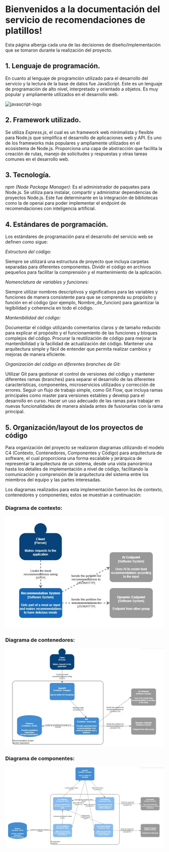 # Bienvenidos a la documentación del servicio de recomendaciones de platillos!

Esta página alberga cada una de las decisiones de diseño/implementación que se tomaron durante la realización del proyecto.

## 1. Lenguaje de programación.

En cuanto al lenguaje de programción utilizado para el desarrollo del servicio y la lectura de la base de datos fue JavaScript. Este es un lenguaje de programación de alto nivel, interpretado y orientado a objetos. Es muy popular y ampliamente utilizados en el desarrollo web.

![javascript-logo](https://github.com/BrandonMGG/SOAD-My_Service/assets/48070830/258bd954-1354-4f80-a10f-ebde2fe0e063)

## 2. Framework utilizado.

Se utiliza _Express.js_, el cual es un framework web minimalista y flexible para Node.js que simplifica el desarrollo de aplicaciones web y API. Es uno de los frameworks más populares y ampliamente utilizados en el ecosistema de Node.js. Proporciona una capa de abstracción que facilita la creación de rutas, manejo de solicitudes y respuestas y otras tareas comunes en el desarrollo web.

## 3. Tecnología.

_npm (Node Package Manager)_: Es el administrador de paquetes para Node.js. Se utiliza para instalar, compartir y administrar dependencias de proyectos Node.js. Este fue determinante en la integración de bibliotecas como la de openai para poder implementar el endpoint de recomendaciones con inteligencia artificial.

## 4. Estándares de porgramación.
Los estándares de programación para el desarrollo del servicio web se definen como sigue:

_Estructura del código:_

Siempre se utilizará una estructura de proyecto que incluya carpetas separadas para diferentes componentes.
Dividir el código en archivos pequeños para facilitar la comprensión y el mantenimiento de la aplicación.

_Nomenclatura de variables y funciones:_

Siempre utilizar nombres descriptivos y significativos para las variables y funciones de manera consistente para que se comprenda su propósito y función en el código (por ejemplo, Nombre_de_funcion) para garantizar la legibilidad y coherencia en todo el código.

_Mantenibilidad del código:_

Documentar el código utilizando comentarios claros y de tamaño reducido para explicar el propósito y el funcionamiento de las funciones y bloques complejos del código.
Procurar la reutilización de código para mejorar la mantenibilidad y la facilidad de actualización del código.
Mantener una arquitectura simple y fácil de entender que permita realizar cambios y mejoras de manera eficiente.

_Organización del código en diferentes branches de Git:_

Utilizar Git para gestionar el control de versiones del código y mantener diferentes ramas (branches) para separar el desarrollo de las diferentes características, componentes, microservicios utilizados y corrección de errores.
Seguir un flujo de trabajo simple, como Git Flow, que incluya ramas principales como master para versiones estables y develop para el desarrollo en curso.
Hacer un uso adecuado de las ramas para trabajar en nuevas funcionalidades de manera aislada antes de fusionarlas con la rama principal.

## 5. Organización/layout de los proyectos de código
Para organización del proyecto se realizaron diagramas utilizando el modelo C4 (Contexto, Contenedores, Componentes y Código) para arquitectura de software, el cual proporciona una forma escalable y jerárquica de representar la arquitectura de un sistema, desde una vista panorámica hasta los detalles de implementación a nivel de código, facilitando la comunicación y comprensión de la arquitectura del sistema entre los miembros del equipo y las partes interesadas.

Los diagramas realizados para esta implementación fueron los de contexto, contenedores y componentes; estos se muestran a continuación:

### **Diagrama de contexto:**

![diagC4Context](https://github.com/BrandonMGG/SOAD-My_Service/blob/IA-Endpoint/Diagrams/Context%20Diagram.jpg?raw=true)

### **Diagrama de contenedores:**
![diagC4Containers](https://github.com/BrandonMGG/SOAD-My_Service/blob/IA-Endpoint/Diagrams/Container%20Diagram.jpg?raw=true)

### **Diagrama de componentes:**
![diagC4Components](https://github.com/BrandonMGG/SOAD-My_Service/blob/IA-Endpoint/Diagrams/Component%20Diagram.jpg?raw=true)
